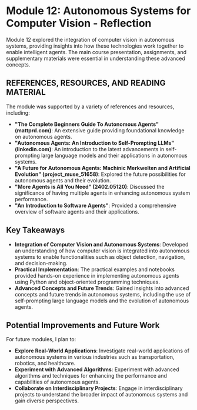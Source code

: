 # Module 12: Autonomous Systems for Computer Vision - Reflection

Module 12 explored the integration of computer vision in autonomous systems, providing insights into how these technologies work together to enable intelligent agents. The main course presentation, assignments, and supplementary materials were essential in understanding these advanced concepts.

## REFERENCES, RESOURCES, AND READING MATERIAL
The module was supported by a variety of references and resources, including:
- **"The Complete Beginners Guide To Autonomous Agents" (mattprd.com)**: An extensive guide providing foundational knowledge on autonomous agents.
- **"Autonomous Agents: An Introduction to Self-Prompting LLMs" (linkedin.com)**: An introduction to the latest advancements in self-prompting large language models and their applications in autonomous systems.
- **"A Future for Autonomous Agents: Machinic Merkwelten and Artificial Evolution" (project_muse_51658)**: Explored the future possibilities for autonomous agents and their evolution.
- **"More Agents is All You Need" (2402.05120)**: Discussed the significance of having multiple agents in enhancing autonomous system performance.
- **"An Introduction to Software Agents"**: Provided a comprehensive overview of software agents and their applications.

## Key Takeaways

- **Integration of Computer Vision and Autonomous Systems**: Developed an understanding of how computer vision is integrated into autonomous systems to enable functionalities such as object detection, navigation, and decision-making.
- **Practical Implementation**: The practical examples and notebooks provided hands-on experience in implementing autonomous agents using Python and object-oriented programming techniques.
- **Advanced Concepts and Future Trends**: Gained insights into advanced concepts and future trends in autonomous systems, including the use of self-prompting large language models and the evolution of autonomous agents.

## Potential Improvements and Future Work

For future modules, I plan to:

- **Explore Real-World Applications**: Investigate real-world applications of autonomous systems in various industries such as transportation, robotics, and healthcare.
- **Experiment with Advanced Algorithms**: Experiment with advanced algorithms and techniques for enhancing the performance and capabilities of autonomous agents.
- **Collaborate on Interdisciplinary Projects**: Engage in interdisciplinary projects to understand the broader impact of autonomous systems and gain diverse perspectives.
